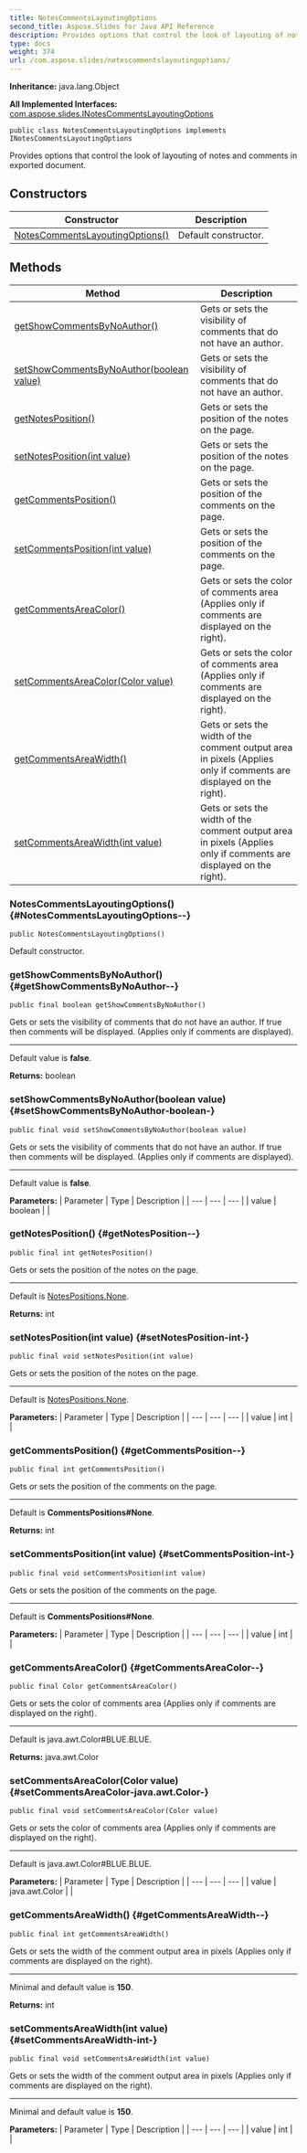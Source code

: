```yaml
---
title: NotesCommentsLayoutingOptions
second_title: Aspose.Slides for Java API Reference
description: Provides options that control the look of layouting of notes and comments in exported document.
type: docs
weight: 374
url: /com.aspose.slides/notescommentslayoutingoptions/
---
```

**Inheritance:**
java.lang.Object

**All Implemented Interfaces:**
[com.aspose.slides.INotesCommentsLayoutingOptions](../../com.aspose.slides/inotescommentslayoutingoptions)
```
public class NotesCommentsLayoutingOptions implements INotesCommentsLayoutingOptions
```

Provides options that control the look of layouting of notes and comments in exported document.
## Constructors

| Constructor | Description |
| --- | --- |
| [NotesCommentsLayoutingOptions()](#NotesCommentsLayoutingOptions--) | Default constructor. |
## Methods

| Method | Description |
| --- | --- |
| [getShowCommentsByNoAuthor()](#getShowCommentsByNoAuthor--) | Gets or sets the visibility of comments that do not have an author. |
| [setShowCommentsByNoAuthor(boolean value)](#setShowCommentsByNoAuthor-boolean-) | Gets or sets the visibility of comments that do not have an author. |
| [getNotesPosition()](#getNotesPosition--) | Gets or sets the position of the notes on the page. |
| [setNotesPosition(int value)](#setNotesPosition-int-) | Gets or sets the position of the notes on the page. |
| [getCommentsPosition()](#getCommentsPosition--) | Gets or sets the position of the comments on the page. |
| [setCommentsPosition(int value)](#setCommentsPosition-int-) | Gets or sets the position of the comments on the page. |
| [getCommentsAreaColor()](#getCommentsAreaColor--) | Gets or sets the color of comments area (Applies only if comments are displayed on the right). |
| [setCommentsAreaColor(Color value)](#setCommentsAreaColor-java.awt.Color-) | Gets or sets the color of comments area (Applies only if comments are displayed on the right). |
| [getCommentsAreaWidth()](#getCommentsAreaWidth--) | Gets or sets the width of the comment output area in pixels (Applies only if comments are displayed on the right). |
| [setCommentsAreaWidth(int value)](#setCommentsAreaWidth-int-) | Gets or sets the width of the comment output area in pixels (Applies only if comments are displayed on the right). |
### NotesCommentsLayoutingOptions() {#NotesCommentsLayoutingOptions--}
```
public NotesCommentsLayoutingOptions()
```


Default constructor.

### getShowCommentsByNoAuthor() {#getShowCommentsByNoAuthor--}
```
public final boolean getShowCommentsByNoAuthor()
```


Gets or sets the visibility of comments that do not have an author. If true then comments will be displayed. (Applies only if comments are displayed).

--------------------

Default value is **false**.

**Returns:**
boolean
### setShowCommentsByNoAuthor(boolean value) {#setShowCommentsByNoAuthor-boolean-}
```
public final void setShowCommentsByNoAuthor(boolean value)
```


Gets or sets the visibility of comments that do not have an author. If true then comments will be displayed. (Applies only if comments are displayed).

--------------------

Default value is **false**.

**Parameters:**
| Parameter | Type | Description |
| --- | --- | --- |
| value | boolean |  |

### getNotesPosition() {#getNotesPosition--}
```
public final int getNotesPosition()
```


Gets or sets the position of the notes on the page.

--------------------

Default is [NotesPositions.None](../../com.aspose.slides/notespositions\#None).

**Returns:**
int
### setNotesPosition(int value) {#setNotesPosition-int-}
```
public final void setNotesPosition(int value)
```


Gets or sets the position of the notes on the page.

--------------------

Default is [NotesPositions.None](../../com.aspose.slides/notespositions\#None).

**Parameters:**
| Parameter | Type | Description |
| --- | --- | --- |
| value | int |  |

### getCommentsPosition() {#getCommentsPosition--}
```
public final int getCommentsPosition()
```


Gets or sets the position of the comments on the page.

--------------------

Default is **CommentsPositions\#None**.

**Returns:**
int
### setCommentsPosition(int value) {#setCommentsPosition-int-}
```
public final void setCommentsPosition(int value)
```


Gets or sets the position of the comments on the page.

--------------------

Default is **CommentsPositions\#None**.

**Parameters:**
| Parameter | Type | Description |
| --- | --- | --- |
| value | int |  |

### getCommentsAreaColor() {#getCommentsAreaColor--}
```
public final Color getCommentsAreaColor()
```


Gets or sets the color of comments area (Applies only if comments are displayed on the right).

--------------------

Default is java.awt.Color\#BLUE.BLUE.

**Returns:**
java.awt.Color
### setCommentsAreaColor(Color value) {#setCommentsAreaColor-java.awt.Color-}
```
public final void setCommentsAreaColor(Color value)
```


Gets or sets the color of comments area (Applies only if comments are displayed on the right).

--------------------

Default is java.awt.Color\#BLUE.BLUE.

**Parameters:**
| Parameter | Type | Description |
| --- | --- | --- |
| value | java.awt.Color |  |

### getCommentsAreaWidth() {#getCommentsAreaWidth--}
```
public final int getCommentsAreaWidth()
```


Gets or sets the width of the comment output area in pixels (Applies only if comments are displayed on the right).

--------------------

Minimal and default value is **150**.

**Returns:**
int
### setCommentsAreaWidth(int value) {#setCommentsAreaWidth-int-}
```
public final void setCommentsAreaWidth(int value)
```


Gets or sets the width of the comment output area in pixels (Applies only if comments are displayed on the right).

--------------------

Minimal and default value is **150**.

**Parameters:**
| Parameter | Type | Description |
| --- | --- | --- |
| value | int |  |

